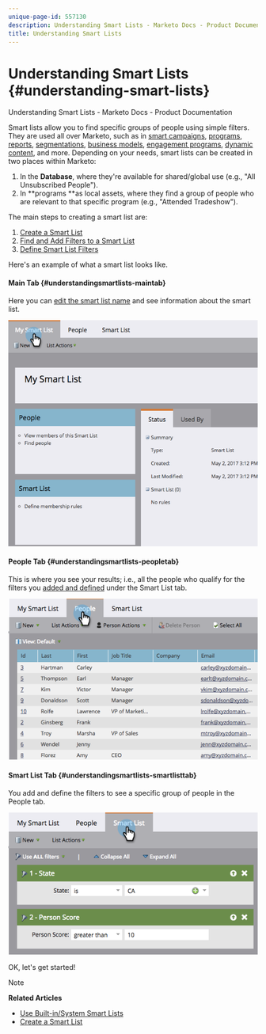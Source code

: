 ```yaml
---
unique-page-id: 557130
description: Understanding Smart Lists - Marketo Docs - Product Documentation
title: Understanding Smart Lists
---
```


# Understanding Smart Lists {#understanding-smart-lists}

Understanding Smart Lists - Marketo Docs - Product Documentation

Smart lists allow you to find specific groups of people using simple filters. They are used all over Marketo, such as in [smart campaigns](../../../../welcome-to-marketo-docs/product-docs/core-marketo-concepts/smart-campaigns.md), [programs](../../../../welcome-to-marketo-docs/product-docs/core-marketo-concepts/programs.md), [reports](../../../../welcome-to-marketo-docs/product-docs/reporting/basic-reporting.md), [segmentations](../../../../welcome-to-marketo-docs/product-docs/personalization/segmentation-and-snippets.md), [business models](../../../../welcome-to-marketo-docs/product-docs/reporting/revenue-cycle-analytics/revenue-cycle-models.md), [engagement programs](../../../../welcome-to-marketo-docs/product-docs/email-marketing/drip-nurturing.md), [dynamic content](../../../../welcome-to-marketo-docs/product-docs/personalization/segmentation-and-snippets.md), and more. Depending on your needs, smart lists can be created in two places within Marketo:

1. In the **Database**, where they're available for shared/global use (e.g., "All Unsubscribed People").
1. In **programs **as local assets, where they find a group of people who are relevant to that specific program (e.g., "Attended Tradeshow").

The main steps to creating a smart list are:

1. [Create a Smart List](creating-a-smart-list/create-a-smart-list.md)
1. [Find and Add Filters to a Smart List](creating-a-smart-list/find-and-add-filters-to-a-smart-list.md)
1. [Define Smart List Filters](creating-a-smart-list/define-smart-list-filters.md)

Here's an example of what a smart list looks like.

#### Main Tab {#understandingsmartlists-maintab}

Here you can [edit the smart list name](../../../../welcome-to-marketo-docs/product-docs/core-marketo-concepts/miscellaneous/rename-a-marketo-asset.md) and see information about the smart list.

![](assets/smartlist.png)

#### People Tab {#understandingsmartlists-peopletab}

This is where you see your results; i.e., all the people who qualify for the filters you [added and defined](creating-a-smart-list/find-and-add-filters-to-a-smart-list.md) under the Smart List tab.

![](assets/smartlist-people.png)

#### Smart List Tab {#understandingsmartlists-smartlisttab}

You add and define the filters to see a specific group of people in the People tab.

![](assets/smartlist-filters.png)

OK, let's get started!

>[!NOTE]
>
>**Related Articles**
>
>* [Use Built-in/System Smart Lists](using-smart-lists/use-built-in/system-smart-lists.md)
>* [Create a Smart List](creating-a-smart-list/create-a-smart-list.md)
>

